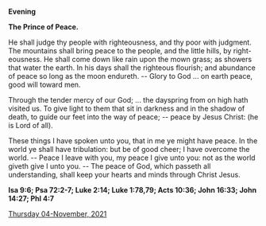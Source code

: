 **Evening**

**The Prince of Peace.**
 
He shall judge thy people with righteousness, and thy poor with judgment. The mountains shall bring peace to the people, and the little hills, by right-eousness. He shall come down like rain upon the mown grass; as showers that water the earth. In his days shall the righteous flourish; and abundance of peace so long as the moon endureth. -- Glory to God ... on earth peace, good will toward men.
 
Through the tender mercy of our God; ... the dayspring from on high hath visited us. To give light to them that sit in darkness and in the shadow of death, to guide our feet into the way of peace; -- peace by Jesus Christ: (he is Lord of all).
 
These things I have spoken unto you, that in me ye might have peace. In the world ye shall have tribulation: but be of good cheer; I have overcome the world. -- Peace I leave with you, my peace I give unto you: not as the world giveth give I unto you. -- The peace of God, which passeth all understanding, shall keep your hearts and minds through Christ Jesus.  

**Isa 9:6; Psa 72:2-7; Luke 2:14; Luke 1:78,79; Acts 10:36; John 16:33; John 14:27; Phl 4:7**

[Thursday 04-November, 2021](https://t.me/daily_light)
